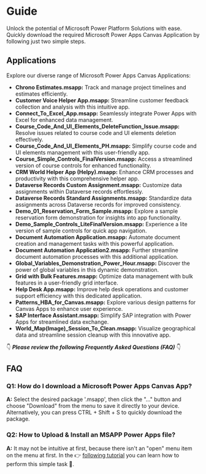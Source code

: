 # Guide

Unlock the potential of Microsoft Power Platform Solutions with ease. Quickly download the required Microsoft Power Apps Canvas Application by following just two simple steps.

## Applications

Explore our diverse range of Microsoft Power Apps Canvas Applications:

- **Chrono Estimates.msapp:** Track and manage project timelines and estimates efficiently.
- **Customer Voice Helper App.msapp:** Streamline customer feedback collection and analysis with this intuitive app.
- **Connect_To_Excel_App.msapp:** Seamlessly integrate Power Apps with Excel for enhanced data management.
- **Course_Code_And_UI_Elements_DeleteFunction_Issue.msapp:** Resolve issues related to course code and UI elements deletion effectively.
- **Course_Code_And_UI_Elements_PH.msapp:** Simplify course code and UI elements management with this user-friendly app.
- **Course_Simple_Controls_FinalVersion.msapp:** Access a streamlined version of course controls for enhanced functionality.
- **CRM World Helper App (Helpy).msapp:** Enhance CRM processes and productivity with this comprehensive helper app.
- **Dataverse Records Custom Assignment.msapp:** Customize data assignments within Dataverse records effortlessly.
- **Dataverse Records Standard Assignments.msapp:** Standardize data assignments across Dataverse records for improved consistency.
- **Demo_01_Reservation_Form_Sample.msapp:** Explore a sample reservation form demonstration for insights into app functionality.
- **Demo_Sample_Controls_LiteFinalVersion.msapp:** Experience a lite version of sample controls for quick app navigation.
- **Document Automation Application.msapp:** Automate document creation and management tasks with this powerful application.
- **Document Automation Application2.msapp:** Further streamline document automation processes with this additional application.
- **Global_Variables_Demonstration_Power_Hour.msapp:** Discover the power of global variables in this dynamic demonstration.
- **Grid with Bulk Features.msapp:** Optimize data management with bulk features in a user-friendly grid interface.
- **Help Desk App.msapp:** Improve help desk operations and customer support efficiency with this dedicated application.
- **Patterns_HBA_for_Canvas.msapp:** Explore various design patterns for Canvas Apps to enhance user experience.
- **SAP Interface Assistant.msapp:** Simplify SAP integration with Power Apps for streamlined data exchange.
- **World_Map(Image)\_Session_To_Clean.msapp:** Visualize geographical data and streamline session cleanup with this innovative app.

👇 **_Please review the following Frequently Asked Questions (FAQ)_** 👇

## FAQ

### Q1: How do I download a Microsoft Power Apps Canvas App?

**A:** Select the desired package '.msapp', then click the "..." button and choose "Download" from the menu to save it directly to your device. Alternatively, you can press CTRL + Shift + S to quickly download the package.

### Q2: How to Upload & Install an MSAPP Power Apps file?

**A:** It may not be intuitive at first, because there isn't an "open" menu item on the menu at first. In the 👉 [following tutorial](https://www.youtube.com/watch?v=PmFxJWXth4Q) you can learn how to perform this simple task 🎉.
